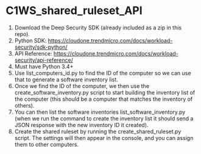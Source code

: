 # C1WS_shared_ruleset_API

1.	Download the Deep Security SDK (already included as a zip in this repo).
2.	Python SDK: https://cloudone.trendmicro.com/docs/workload-security/sdk-python/
3.	API Reference: https://cloudone.trendmicro.com/docs/workload-security/api-reference/
4.	Must have Python 3.4+
5.	Use list_computers_id.py to find the ID of the computer so we can use that to generate a software inventory list.
6.	Once we find the ID of the computer, we then use the create_software_inventory.py script to start building the inventory list of the computer (this should be a computer that matches the inventory of others).
7.	You can then list the software inventories list_software_inventory.py (when we run the command to create the inventory list it should send a JSON response with the new inventory ID it created). 
8.	Create the shared ruleset by running the create_shared_ruleset.py script. The settings will then appear in the console, and you can assign them to other computers. 
